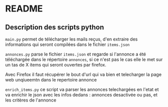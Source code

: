 # README


## Description des scripts python

`main.py` permet de télécharger les mails reçus, d'en extraire des informations qui seront compilées dans le fichier `items.json`


`annonces.py` parse le fichier `items.json` et regarde si l'annonce a été téléchargée dans le répertoire `annonces`, si ce n'est pas le cas elle le met sur un tas de X items qui seront ouvertes par firefox.

Avec Firefox il faut récupérer le bout d'url qui va bien et telecharger la page web unqiueemtn dans le repertoire annonce

`enrich_items.py` ce script va parser les annonces telechargées en l'etat et va enrichir le json avec les infos dedans : annonces desactivée ou pas, et les critères de l'annonce
